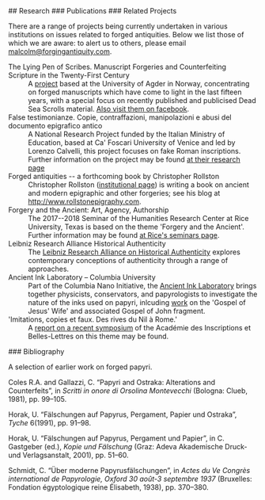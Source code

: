 
<a name="research"/>
## Research


<a name="publications"/>
### Publications


<a name="related"/>
### Related Projects

There are a range of projects being currently undertaken in various
institutions on issues related to forged antiquities. Below we list those
of which we are aware: to alert us to others, please email [malcolm@forgingantiquity.com](mailto:malcolm@forgingantiquity.com).



<dl>

<dt> The Lying Pen of Scribes. Manuscript Forgeries and Counterfeiting Scripture in the Twenty-First Century</dt>
<dd>A <a href="https://lyingpen.com">project</a> based at the University of Agder in Norway, concentrating on forged manuscripts which have come
to light in the last fifteen years, with a special focus on recently published and publicised Dead Sea Scrolls material. <a href="https://www.facebook.com/lyingpen/">Also visit them on facebook</a>.</dd>



<dt>False testimonianze. Copie, contraffazioni, manipolazioni e abusi del documento epigrafico antico</dt>
<dd> A National Research Project funded by the Italian Ministry of Education, based at Ca' Foscari 
University of Venice and led by Lorenzo Calvelli, this project focuses on fake Roman inscriptions. 
Further information on the project may be found <a href="https://www.aiegl.org/blogreader/research-project-on-epigraphic-forgeries.html">at their research page</a> </dd>

<dt>Forged antiquities -- a forthcoming book by Christopher Rollston</dt>
<dd> Christopher Rollston (<a href="https://cnelc.columbian.gwu.edu/christopher-rollston">institutional page</a>) is writing a book on
ancient and modern epigraphic and other forgeries; see his blog at <a href="http://www.rollstonepigraphy.com">http://www.rollstonepigraphy.com</a>. </dd>

<dt>Forgery and the Ancient: Art, Agency, Authorship</dt>
<dd> The 2017--2018 Seminar of the Humanities Research Center at Rice University, Texas is based on the theme 
'Forgery and the Ancient'. Further information may be found <a href="http://hrc.rice.edu/rice-seminars/node/38">at Rice's seminars page</a>.</dd>

<dt>Leibniz Research Alliance Historical Authenticity</dt>
<dd> The <a href="http://www.leibniz-historische-authentizitaet.de/en/start/">Leibniz Research Alliance on Historical Authenticity</a> explores contemporary conceptions of authenticity through
a range of approaches.</dd>

<dt>Ancient Ink Laboratory – Columbia University</dt>
<dd> Part of the Columbia Nano Initiative, the <a href="http://cni.columbia.edu/ancient-ink-lab/">Ancient Ink Laboratory</a> brings together physicists, conservators, and papyrologists to investigate the nature of the inks used on papyri, inlcuding <a href="http://cni.columbia.edu/publications-reports-and-presentations">work</a> on the 'Gospel of Jesus' Wife' and associated Gospel of John fragment.</dd>

<dt>'Imitations, copies et faux. Des rives du Nil à Rome.'</dt>
<dd> A <a href="http://www.aibl.fr/seances-et-manifestations/colloques-et-journees-d-etudes-313/colloques-et-journees-d-etudes-524/article/imitations-copies-et-faux-des?lang=fr">report on a recent symposium</a> of the Académie des Inscriptions et Belles-Lettres on this theme
may be found.</dd>

</dl>

<a name="bibliography"/>
### Bibliography

A selection of earlier work on forged papyri.

Coles R.A. and Gallazzi, C. “Papyri and Ostraka: Alterations and Counterfeits”, in *Scritti in onore di Orsolina Montevecchi* (Bologna: Clueb, 1981), pp. 99–105.

Horak, U. “Fälschungen auf Papyrus, Pergament, Papier und Ostraka”, *Tyche* 6(1991), pp. 91–98.

Horak, U. “Fälschungen auf Papyrus, Pergament und Papier”, in C. Gastgeber (ed.), *Kopie und Fälschung* (Graz: Adeva Akademische Druck- und Verlagsanstalt, 2001), pp. 51–60.

Schmidt, C. “Über moderne Papyrusfälschungen”, in *Actes du Ve Congrès international de Papyrologie, Oxford 30 août-3 septembre 1937* (Bruxelles: Fondation égyptologique reine Élisabeth, 1938), pp. 370–380.

